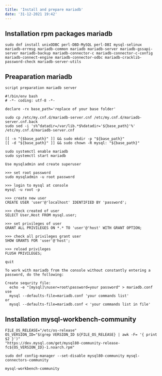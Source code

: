```yaml
---
title: 'Install and prepare mariadb'
date: '31-12-2021 19:42'
---
```


## Installation rpm packages mariadb

	sudo dnf install unixODBC perl-DBD-MySQL perl-DBI mysql-selinux mariadb-errmsg mariadb-common mariadb mariadb-server mariadb-gssapi-server mariadb-backup mariadb-connector-c mariadb-connector-c-config mariadb-connect-engine mariadb-connector-odbc mariadb-cracklib-password-check mariadb-server-utils


## Preaparation mariadb

`script preparation mariadb server`

	#!/bin/env bash
	# -*- coding: utf-8 -*-

    declare -rx base_path='replace of your base folder'

    sudo cp /etc/my.cnf.d/mariadb-server.cnf /etc/my.cnf.d/mariadb-server.cnf.back
    sudo sed -i 's%^datadir=/var/lib.*$%datadir='${base_path}'%' /etc/my.cnf.d/mariadb-server.cnf

    [[ -n "{$base_path}" ]] && sudo mkdir -p "${base_path}"
    [[ -d "${base_path}" ]] && sudo chown -R mysql: "${base_path}"

    sudo systemctl enable mariadb
    sudo systemctl start mariadb


`Use mysqladmin and create superuser`

    >>> set root password
    sudo mysqladmin -u root password

    >>> login to mysql at console
    mysql -u root -p

    >>> create new user
    CREATE USER 'user'@'localhost' IDENTIFIED BY 'password';

    >>> check created of user
    SELECT User,Host FROM mysql.user;

    >>> set privileges of user
    GRANT ALL PRIVILEGES ON *.* TO 'user'@'host' WITH GRANT OPTION;

    >>> check all privileges grant user
    SHOW GRANTS FOR 'user'@'host';

    >>> reload privileges
    FLUSH PRIVILEGES;

    quit

`To work with mariadb from the console without constantly entering a password, do the following:`

    Create sequrity file:
      echo -e "[mysql]\nuser=root\password=your password" > mariadb.conf
    use
      mysql --defaults-file=mariadb.conf 'your commands list'
    or
      mysql --defaults-file=mariadb.conf < 'your commands list in file'

## Installation mysql-workbench-community

    FILE_OS_RELEASE="/etc/os-release"
    OS_VERSION_ID="$(grep VERSION_ID ${FILE_OS_RELEASE} | awk -F= '{ print $2 }')"
    "https://dev.mysql.com/get/mysql80-community-release-fc${OS_VERSION_ID}-1.noarch.rpm"

    sudo dnf config-manager --set-disable mysql80-community mysql-connectors-community

    mysql-workbench-community

